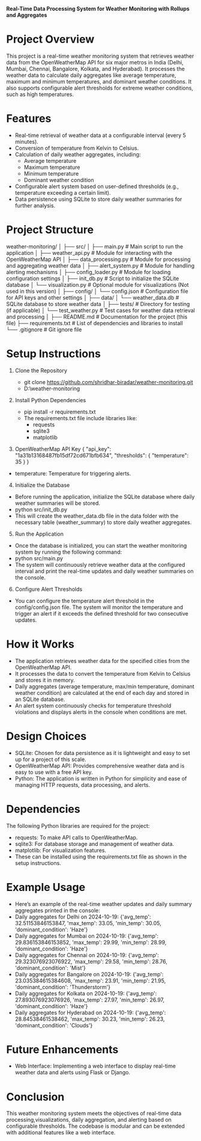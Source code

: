 **Real-Time Data Processing System for Weather Monitoring with Rollups and Aggregates**

# Project Overview
This project is a real-time weather monitoring system that retrieves weather data from the OpenWeatherMap API for six major metros in India (Delhi, Mumbai, Chennai, Bangalore, Kolkata, and Hyderabad). It processes the weather data to calculate daily aggregates like average temperature, maximum and minimum temperatures, and dominant weather conditions. It also supports configurable alert thresholds for extreme weather conditions, such as high temperatures.

# Features
* Real-time retrieval of weather data at a configurable interval (every 5 minutes).
* Conversion of temperature from Kelvin to Celsius.
* Calculation of daily weather aggregates, including:
   * Average temperature
   * Maximum temperature
   * Minimum temperature
   * Dominant weather condition
* Configurable alert system based on user-defined thresholds (e.g., temperature exceeding a certain limit).
* Data persistence using SQLite to store daily weather summaries for further analysis.

# Project Structure
weather-monitoring/
│
├── src/
│   ├── main.py                 # Main script to run the application
│   ├── weather_api.py           # Module for interacting with the OpenWeatherMap API
│   ├── data_processing.py       # Module for processing and aggregating weather data
│   ├── alert_system.py          # Module for handling alerting mechanisms
│   ├── config_loader.py         # Module for loading configuration settings
│   ├── init_db.py               # Script to initialize the SQLite database
│   └── visualization.py         # Optional module for visualizations (Not used in this version)
│
├── config/
│   └── config.json              # Configuration file for API keys and other settings
│
├── data/
│   └── weather_data.db          # SQLite database to store weather data
│
├── tests/                       # Directory for testing (if applicable)
│   └── test_weather.py          # Test cases for weather data retrieval and processing
│
├── README.md                    # Documentation for the project (this file)
├── requirements.txt             # List of dependencies and libraries to install
└── .gitignore                   # Git ignore file

# Setup Instructions

1. Clone the Repository
   * git clone https://github.com/shridhar-biradar/weather-monitoring.git
   * D:\weather-monitoring

2. Install Python Dependencies
   * pip install -r requirements.txt 
   * The requirements.txt file include libraries like:
      * requests
      * sqlite3
      * matplotlib

3. OpenWeatherMap API Key
{
    "api_key": "1a31b13168487fb15df72cd671bfb634",
    "thresholds": {
        "temperature": 35
    }
}
* temperature: Temperature for triggering alerts.

4. Initialize the Database
* Before running the application, initialize the SQLite database where daily weather summaries will be stored.
* python src/init_db.py
* This will create the weather_data.db file in the data folder with the necessary table (weather_summary) to store daily weather aggregates.

5. Run the Application
* Once the database is initialized, you can start the weather monitoring system by running the following command:
* python src/main.py
* The system will continuously retrieve weather data at the configured interval and print the real-time updates and daily weather summaries on the console.

6. Configure Alert Thresholds
* You can configure the temperature alert threshold in the config/config.json file. The system will monitor the temperature and trigger an alert if it exceeds the defined threshold for two consecutive updates.

# How it Works
* The application retrieves weather data for the specified cities from the OpenWeatherMap API.
* It processes the data to convert the temperature from Kelvin to Celsius and stores it in memory.
* Daily aggregates (average temperature, max/min temperature, dominant weather condition) are calculated at the end of each day and stored in an SQLite database.
* An alert system continuously checks for temperature threshold violations and displays alerts in the console when conditions are met.

# Design Choices
* SQLite: Chosen for data persistence as it is lightweight and easy to set up for a project of this scale.
* OpenWeatherMap API: Provides comprehensive weather data and is easy to use with a free API key.
* Python: The application is written in Python for simplicity and ease of managing HTTP requests, data processing, and alerts.

# Dependencies
The following Python libraries are required for the project:
* requests: To make API calls to OpenWeatherMap.
* sqlite3: For database storage and management of weather data.
* matplotlib: For visualization features.
* These can be installed using the requirements.txt file as shown in the setup instructions.

# Example Usage
* Here’s an example of the real-time weather updates and daily summary aggregates printed in the console:
* Daily aggregates for Delhi on 2024-10-19: {'avg_temp': 32.51153846153847, 'max_temp': 33.05, 'min_temp': 30.05, 'dominant_condition': 'Haze'}
* Daily aggregates for Mumbai on 2024-10-19: {'avg_temp': 29.836153846153852, 'max_temp': 29.99, 'min_temp': 28.99, 'dominant_condition': 'Haze'}
* Daily aggregates for Chennai on 2024-10-19: {'avg_temp': 29.323076923076922, 'max_temp': 29.58, 'min_temp': 28.76, 'dominant_condition': 'Mist'}
* Daily aggregates for Bangalore on 2024-10-19: {'avg_temp': 23.035384615384608, 'max_temp': 23.91, 'min_temp': 21.95, 'dominant_condition': 'Thunderstorm'}
* Daily aggregates for Kolkata on 2024-10-19: {'avg_temp': 27.893076923076926, 'max_temp': 27.97, 'min_temp': 26.97, 'dominant_condition': 'Haze'}
* Daily aggregates for Hyderabad on 2024-10-19: {'avg_temp': 28.84538461538462, 'max_temp': 30.23, 'min_temp': 26.23, 'dominant_condition': 'Clouds'}

# Future Enhancements
* Web Interface: Implementing a web interface to display real-time weather data and alerts using Flask or Django.

# Conclusion
This weather monitoring system meets the objectives of real-time data processing,visualizations, daily aggregation, and alerting based on configurable thresholds. The codebase is modular and can be extended with additional features like a web interface.